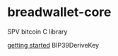 # breadwallet-core
SPV bitcoin C library

[getting started](https://github.com/breadwallet/breadwallet-core/wiki)
BIP39DeriveKey

